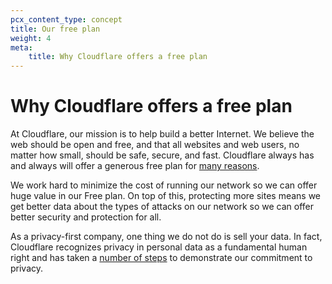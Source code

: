 ```yaml
---
pcx_content_type: concept
title: Our free plan
weight: 4
meta:
    title: Why Cloudflare offers a free plan
---
```


# Why Cloudflare offers a free plan

At Cloudflare, our mission is to help build a better Internet. We believe the web should be open and free, and that all websites and web users, no matter how small, should be safe, secure, and fast. Cloudflare always has and always will offer a generous free plan for [many reasons](https://webmasters.stackexchange.com/questions/88659/how-can-cloudflare-offer-a-free-cdn-with-unlimited-bandwidth).

We work hard to minimize the cost of running our network so we can offer huge value in our Free plan. On top of this, protecting more sites means we get better data about the types of attacks on our network so we can offer better security and protection for all.

As a privacy-first company, one thing we do not do is sell your data. In fact, Cloudflare recognizes privacy in personal data as a fundamental human right and has taken a [number of steps](https://blog.cloudflare.com/certifying-our-commitment-to-your-right-to-information-privacy/) to demonstrate our commitment to privacy.